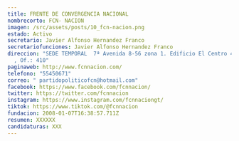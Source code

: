 ```yaml
---
title: FRENTE DE CONVERGENCIA NACIONAL
nombrecorto: FCN- NACION
imagen: /src/assets/posts/10_fcn-nacion.png
estado: Activo
secretario: Javier Alfonso Hernandez Franco
secretariofunciones: Javier Alfonso Hernandez Franco
direccion: "SEDE TEMPORAL  7ª Avenida 8-56 zona 1. Edificio El Centro 4to. Nivel
  , Of.: 410"
paginaweb: http://www.fcnnacion.com/
telefono: "55450671"
correo: " partidopoliticofcn@hotmail.com"
facebook: https://www.facebook.com/fcnnacion/
twitter: https://twitter.com/fcnnacion
instagram: https://www.instagram.com/fcnnaciongt/
tiktok: https://www.tiktok.com/@fcnnacion
fundacion: 2008-01-07T16:38:57.711Z
resumen: XXXXXX
candidaturas: XXX
---
```

